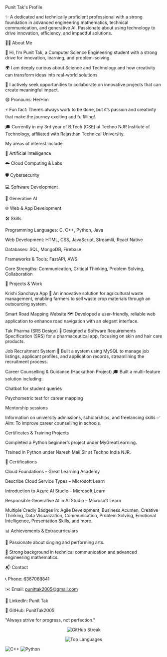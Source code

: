 Punit Tak's Profile

✨ A dedicated and technically proficient professional with a strong foundation in advanced engineering mathematics, technical communication, and generative AI. Passionate about using technology to drive innovation, efficiency, and impactful solutions.

🙋‍♂️ About Me

👋 Hi, I’m Punit Tak, a Computer Science Engineering student with a strong drive for innovation, learning, and problem-solving.

🌍 I am deeply curious about Science and Technology and how creativity can transform ideas into real-world solutions.

🤝 I actively seek opportunities to collaborate on innovative projects that can create meaningful impact.

😄 Pronouns: He/Him

⚡ Fun fact: There’s always work to be done, but it’s passion and creativity that make the journey exciting and fulfilling!

🎓 Currently in my 3rd year of B.Tech (CSE) at Techno NJR Institute of Technology, affiliated with Rajasthan Technical University.

My areas of interest include:

🤖 Artificial Intelligence

☁️ Cloud Computing & Labs

🛡️ Cybersecurity

💻 Software Development

🧠 Generative AI

🌐 Web & App Development

🛠️ Skills

Programming Languages: C, C++, Python, Java

Web Development: HTML, CSS, JavaScript, Streamlit, React Native

Databases: SQL, MongoDB, Firebase

Frameworks & Tools: FastAPI, AWS

Core Strengths: Communication, Critical Thinking, Problem Solving, Collaboration

🚀 Projects & Work

Krishi Sanchaya App
🌾 An innovative solution for agricultural waste management, enabling farmers to sell waste crop materials through an outsourcing system.

Smart Road Mapping Website
🗺️ Developed a user-friendly, reliable web application to enhance road navigation with an elegant interface.

Tak Pharma (SRS Design)
💊 Designed a Software Requirements Specification (SRS) for a pharmaceutical app, focusing on skin and hair care products.

Job Recruitment System
📄 Built a system using MySQL to manage job listings, applicant profiles, and application records, streamlining the recruitment process.

Career Counselling & Guidance (Hackathon Project)
🎓 Built a multi-feature solution including:

Chatbot for student queries

Psychometric test for career mapping

Mentorship sessions

Information on university admissions, scholarships, and freelancing skills
✅ Aim: To improve career counselling in schools.

Certificates & Training Projects

Completed a Python beginner’s project under MyGreatLearning.

Trained in Python under Naresh Mali Sir at Techno India NJR.

🏅 Certifications

Cloud Foundations – Great Learning Academy

Describe Cloud Service Types – Microsoft Learn

Introduction to Azure AI Studio – Microsoft Learn

Responsible Generative AI in AI Studio – Microsoft Learn

Multiple Credly Badges in: Agile Development, Business Acumen, Creative Thinking, Data Visualization, Communication, Problem Solving, Emotional Intelligence, Presentation Skills, and more.

📊 Achievements & Extracurriculars

🎤 Passionate about singing and performing arts.

📜 Strong background in technical communication and advanced engineering mathematics.

📬 Contact

📞 Phone: 6367088841

✉️ Email: punittak2005@gmail.com

🔗 LinkedIn: Punit Tak

🐙 GitHub: PunitTak2005

"Always strive for progress, not perfection."



<p align="center">
  <img src="https://github-readme-streak-stats.herokuapp.com/?user=PunitTak2005&theme=radical" alt="GitHub Streak" />
</p>

<p align="center">
  <img src="https://github-readme-stats.vercel.app/api/top-langs/?username=PunitTak2005&layout=compact&theme=radical" alt="Top Languages" />
</p>


![C++](https://img.shields.io/badge/-C++-00599C?style=flat&logo=c%2B%2B&logoColor=white)
![Python](https://img.shields.io/badge/-Python-3776AB?style=flat&logo=python&logoColor=white)
